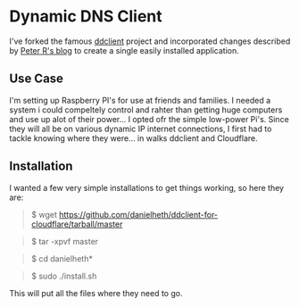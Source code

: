 # Dynamic DNS Client
I've forked the famous [ddclient](http://sourceforge.net/projects/ddclient/) project and incorporated changes described by [Peter R's blog](http://blog.peter-r.co.uk/cloudflare-ddclient-patch.html) to create a single easily installed application.

## Use Case
I'm setting up Raspberry PI's for use at friends and families.  I needed a system i could compeltely control and rahter than getting huge computers and use up alot of their power... I opted ofr the simple low-power Pi's.  Since they will all be on various dynamic IP internet connections, I first had to tackle knowing where they were... in walks ddclient and Cloudflare.

## Installation
I wanted a few very simple installations to get things working, so here they are:

>$ wget https://github.com/danielheth/ddclient-for-cloudflare/tarball/master

>$ tar -xpvf master

>$ cd danielheth*

>$ sudo ./install.sh

This will put all the files where they need to go. 

